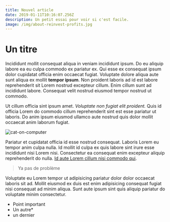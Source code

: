 ```yaml
---
title: Nouvel article
date: 2019-01-11T10:16:07.256Z
description: Un petit essai pour voir si c'est facile.
image: /img/about-reinvest-profits.jpg
---
```

# Un titre

Incididunt mollit consequat aliqua in veniam incididunt ipsum. Do eu aliquip labore ea eu culpa commodo ex pariatur ex. Qui esse ex consequat ipsum dolor cupidatat officia enim occaecat fugiat. Voluptate dolore aliqua aute sunt aliqua ex mollit **tempor ipsum**. Non proident laboris ad id est labore reprehenderit sit Lorem nostrud excepteur cillum. Enim cillum sunt ad incididunt labore. Consequat velit nostrud eiusmod tempor nostrud ut commodo.



Ut cillum officia sint ipsum amet. _Voluptate non fugiat elit proident._ Quis id officia Lorem do commodo cillum reprehenderit sint est esse pariatur ut laboris. Do anim ipsum eiusmod ullamco aute nostrud quis dolor mollit occaecat anim laborum fugiat.

![cat-on-computer](/img/photo_2018-12-24_11-31-08.jpg "He's doing his best")

Pariatur et cupidatat officia id esse nostrud consequat. Laboris Lorem eu tempor anim culpa nulla. Id mollit id culpa ex quis labore sint irure esse incididunt nisi Lorem nisi. Consectetur ea consequat enim excepteur aliquip reprehenderit do nulla. [Id aute Lorem cillum nisi commodo qui](http://www.loudnaround.org).

> Ya pas de problème

Voluptate eu Lorem tempor ut adipisicing pariatur dolor dolor occaecat laboris sit ad. Mollit eiusmod ex duis est enim adipisicing consequat fugiat nisi consequat ad minim aliqua. Sunt aute ipsum sint quis aliquip pariatur do voluptate minim consectetur.

* Point important
* Un autre*
* un dernier
